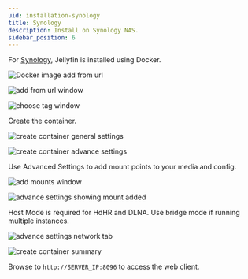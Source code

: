 ```yaml
---
uid: installation-synology
title: Synology
description: Install on Synology NAS.
sidebar_position: 6
---
```


For [Synology](https://www.synology.com/en-us/dsm), Jellyfin is installed using Docker.

![Docker image add from url](/images/docs/install-synology-1.png)

![add from url window](/images/docs/install-synology-2.png)

![choose tag window](/images/docs/install-synology-3.png)

Create the container.

![create container general settings](/images/docs/install-synology-4.png)

![create container advance settings](/images/docs/install-synology-5.png)

Use Advanced Settings to add mount points to your media and config.

![add mounts window](/images/docs/install-synology-6.png)

![advance settings showing mount added](/images/docs/install-synology-7.png)

Host Mode is required for HdHR and DLNA. Use bridge mode if running multiple instances.

![advance settings network tab](/images/docs/install-synology-8.png)

![create container summary](/images/docs/install-synology-9.png)

Browse to `http://SERVER_IP:8096` to access the web client.
